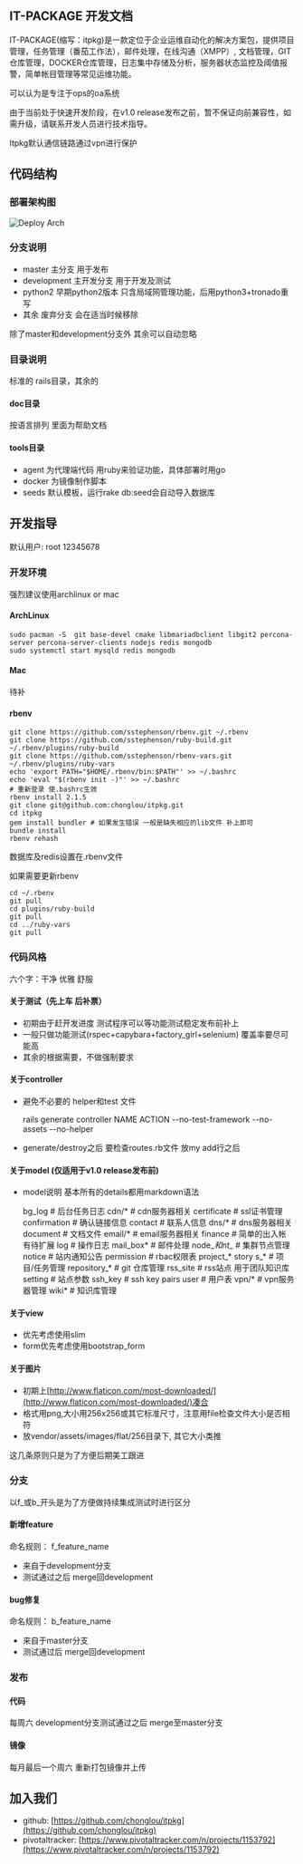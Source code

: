IT-PACKAGE 开发文档
-----------------------

IT-PACKAGE(缩写：itpkg)是一款定位于企业运维自动化的解决方案包，提供项目管理，任务管理（番茄工作法），邮件处理，在线沟通（XMPP）,
文档管理，GIT仓库管理，DOCKER仓库管理，日志集中存储及分析，服务器状态监控及阈值报警，简单帐目管理等常见运维功能。

可以认为是专注于ops的oa系统

由于当前处于快速开发阶段，在v1.0 release发布之前，暂不保证向前兼容性，如需升级，请联系开发人员进行技术指导。

Itpkg默认通信链路通过vpn进行保护


## 代码结构

### 部署架构图
![Deploy Arch](https://raw.githubusercontent.com/chonglou/itpkg/master/doc/pictures/arch.png)
### 分支说明

 * master 主分支 用于发布
 * development 主开发分支 用于开发及测试
 * python2 早期python2版本 只含局域网管理功能，后用python3+tronado重写
 * 其余 废弃分支 会在适当时候移除

除了master和development分支外 其余可以自动忽略

### 目录说明
标准的 rails目录，其余的
#### doc目录
按语言排列 里面为帮助文档
#### tools目录

 * agent 为代理端代码 用ruby来验证功能，具体部署时用go
 * docker 为镜像制作脚本
 * seeds 默认模板，运行rake db:seed会自动导入数据库


## 开发指导

默认用户: root 12345678

### 开发环境
强烈建议使用archlinux or mac

#### ArchLinux

    sudo pacman -S  git base-devel cmake libmariadbclient libgit2 percona-server percona-server-clients nodejs redis mongodb
    sudo systemctl start mysqld redis mongodb

#### Mac
待补

#### rbenv
    git clone https://github.com/sstephenson/rbenv.git ~/.rbenv
    git clone https://github.com/sstephenson/ruby-build.git ~/.rbenv/plugins/ruby-build
    git clone https://github.com/sstephenson/rbenv-vars.git ~/.rbenv/plugins/ruby-vars
    echo 'export PATH="$HOME/.rbenv/bin:$PATH"' >> ~/.bashrc
    echo 'eval "$(rbenv init -)"' >> ~/.bashrc
    # 重新登录 使.bashrc生效
    rbenv install 2.1.5
    git clone git@github.com:chonglou/itpkg.git
    cd itpkg
    gem install bundler # 如果发生错误 一般是缺失相应的lib文件 补上即可
    bundle install
    rbenv rehash

数据库及redis设置在.rbenv文件

如果需要更新rbenv

    cd ~/.rbenv
    git pull
    cd plugins/ruby-build
    git pull
    cd ../ruby-vars
    git pull



### 代码风格

六个字：干净 优雅 舒服

#### 关于测试（先上车 后补票）

 * 初期由于赶开发进度 测试程序可以等功能测试稳定发布前补上
 * 一般只做功能测试(rspec+capybara+factory_girl+selenium) 覆盖率要尽可能高
 * 其余的根据需要，不做强制要求

#### 关于controller

 * 避免不必要的 helper和test 文件


    rails generate controller NAME ACTION --no-test-framework --no-assets --no-helper


 * generate/destroy之后 要检查routes.rb文件 放my add行之后


#### 关于model (仅适用于v1.0 release发布前)

 * model说明
基本所有的details都用markdown语法


    bg_log # 后台任务日志
    cdn/* # cdn服务器相关
    certificate # ssl证书管理
    confirmation # 确认链接信息
    contact # 联系人信息
    dns/* # dns服务器相关
    document # 文档文件
    email/* # email服务器相关
    finance # 简单的出入帐 有待扩展
    log # 操作日志
    mail_box* # 邮件处理
    node_*和nt_* # 集群节点管理
    notice # 站内通知公告
    permission # rbac权限表
    project_* story s_* # 项目/任务管理
    repository_* # git 仓库管理
    rss_site # rss站点 用于团队知识库
    setting # 站点参数
    ssh_key # ssh key pairs
    user # 用户表
    vpn/* # vpn服务器管理
    wiki* # 知识库管理


 

#### 关于view
 * 优先考虑使用slim
 * form优先考虑使用bootstrap_form



#### 关于图片

 * 初期上[http://www.flaticon.com/most-downloaded/](http://www.flaticon.com/most-downloaded/)凑合
 * 格式用png,大小用256x256或其它标准尺寸，注意用file检查文件大小是否相符
 * 放vendor/assets/images/flat/256目录下, 其它大小类推

这几条原则只是为了方便后期美工跟进

### 分支
以f_或b_开头是为了方便做持续集成测试时进行区分

#### 新增feature
命名规则： f_feature_name

 * 来自于development分支
 * 测试通过之后 merge回development


#### bug修复
命名规则： b_feature_name
 * 来自于master分支
 * 测试通过后 merge回development


### 发布

#### 代码
每周六 development分支测试通过之后 merge至master分支

#### 镜像
每月最后一个周六 重新打包镜像并上传


## 加入我们
 * github: [https://github.com/chonglou/itpkg](https://github.com/chonglou/itpkg)
 * pivotaltracker: [https://www.pivotaltracker.com/n/projects/1153792](https://www.pivotaltracker.com/n/projects/1153792)

